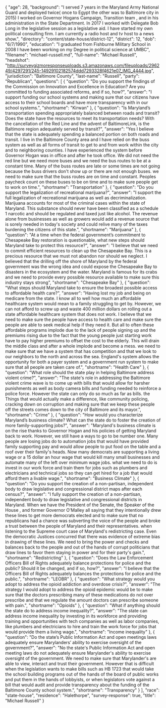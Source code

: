 {
  "age": 28,
  "background": "I served 7 years in the Maryland Army National Guard and deployed twice( once to Egypt the other was to Baltimore city in 2015)  I worked on Governor Hogans Campaign, Transition team , and in his administration in the State Department.  In 2017 I worked with Delegate Bob Long in the legislative session as a legislative aid.   I have started my own political consulting firm.   I am currently a radio host and tv host to a news show.",
  "directory": "content/state-house/district-12",
  "district": 12,
  "dob": "6/7/1990",
  "education": "I graduated from Fishburne Military School in 2008 I have been working on my Degree in political science at UMBC",
  "filename": "michael-russell.md",
  "full-name": "Michael Russell",
  "headshot": "http://surveygizmoresponseuploads.s3.amazonaws.com/fileuploads/296249/4297291/245-14929102182574ddd7293328f4621e07_IMG_4444.jpg",
  "jurisdiction": "Baltimore County",
  "last-name": "Russell",
  "party": "Republican",
  "questions": [
    {
      "question": "Do you support the findings of the Commission on Innovation and Excellence in Education? Are you committed to funding associated reforms, and if so, how?",
      "answer": "I support funding our school systems and making sure that our citizens have access to their school boards and have more transparency with in our school systems.",
      "shortname": "Kirwan"
    },
    {
      "question": "Is Maryland’s transportation spending appropriately balanced between roads and transit? Does the state have the resources to meet its transportation needs? With the cancellation of the Red Line and the advent of BaltimoreLink, is the Baltimore region adequately served by transit?",
      "answer": "Yes I believe that the state is adequately spending a balanced portion on both roads and transit. I live in the Baltimore County area and I have relied on the buss system as well as all forms of transit to get to and from work within the city and to neighboring counties. I have experienced the system before Governor Hogan was in office and after he took office. We did not need the red line but we need more buses and we need the bus routes to be at a constant time. Many of the buss routes are late or some times are not going because the buss drivers don't show up or there are not enough buses. we need to make sure that the buss routes are on time and constant. Peoples paycheck count on these buses to be on time and to make sure people get to work on time.",
      "shortname": "Transportation"
    },
    {
      "question": "Do you support the legalization of recreational marijuana?",
      "answer": "I support the full legalization of recreational marijuana as well as decriminalization.  Marijuana accounts for most of the criminal cases within the state of Maryland. This substance should never have been classified as a schedule 1 narcotic and should be regulated and taxed just like alcohol. The revenue alone from businesses as well as growers would add a revenue source that is sorely needed in today's society and could relive many of the taxes burdening the citizens of this state.",
      "shortname": "Marijuana"
    },
    {
      "question": "At a time when the federal government’s commitment to Chesapeake Bay restoration is questionable, what new steps should Maryland take to protect this resource?",
      "answer": "I believe that we need to commit efficient resources to clean up the Chesapeake Bay. This is a precious resource that we must not abandon nor should we neglect. I believed that the drilling off the shore of Maryland by the federal government was the wrong idea and could expose the Chesapeake Bay to disasters in the ecosystem and the water. Maryland is famous for its crabs and we need to provide every possible resource available to make sure this industry stays strong",
      "shortname": "Chesapeake Bay"
    },
    {
      "question": "What steps should Maryland take to ensure the broadest possible access to affordable health care?",
      "answer": "Having lost my job and being on medicare from the state. I know all to well how much an affordable healthcare system would mean to a family struggling to get by.  However, we can not afford to screw up and waste 400 million dollars on rolling out a state affordable healthcare system that does not work. I believe that we need to make sure the people have access to health care and make sure the people are able to seek medical help if they need it. But all to often these affordable programs implode due to the lack of people signing up and the premiums rising due to the fact that the young people just starting work have to pay higher premiums to offset the cost to the elderly.  This will drain the middle class and after a whole implode and become a mess. we need to make sure that we have a system that has competition and that we look to our  neighbors to the north and across the sea. England's system allows the opportunity for both a payer system and a government run system to make sure that all people are taken care of.",
      "shortname": "Health Care"
    },
    {
      "question": "What role should the state play in helping Baltimore address violent crime?",
      "answer": "The state's role in addressing the Baltimore violent crime wave is to come up with bills that would allow for harsher punishments as well as body camera bills and funding needed to reinforce a police force. However the state can only do so much as far as bills. the Things that would actually make a difference, like community policing, cracking down on corruption and making sure that we keep these people off the streets comes down to the city of Baltimore and its mayor.",
      "shortname": "Crime"
    },
    {
      "question": "How would you characterize Maryland’s business climate? What can the state do to foster the creation of more family-supporting jobs?",
      "answer": "Maryland's business climate is on the rise thanks to Governor Hogan and his policies of getting Maryland back to work. However, we still have a ways to go to be number one. Many people are losing jobs do to automation jobs that would have provided family supporting pay and would allow people to put food on the table and a roof over their family's heads. Now many democrats are supporting a living wage or a 15 dollar an hour wage that would kill many small businesses and automate many of the left over minimum wage jobs. what we need to do is invest in our work force and train them for jobs such as plumbers and electricians and technical jobs so they can get hired for a job that would afford them a livable wage.",
      "shortname": "Business Climate"
    },
    {
      "question": "Do you support the creation of a non-partisan, independent body to draw legislative and congressional district maps after each census?",
      "answer": "I fully support the creation of a non-partisan, independent body to draw legislative and congressional districts in Maryland. When we have the President of the Senate, the Speaker of the House , and former Governor O'Malley all saying that they intentionally drew these lines to get more democrats elected and to make sure that no republicans had a chance was subverting the voice of the people and broke a trust between the people of Maryland and their representatives. when listening to the Supreme court case of Maryland's redistricting case. Even the democratic Justices concurred that there was evidence of extreme bias in drawing of these lines. We need to bring the power and checks and balances back to the people and out of the hands of corrupt politicians that draw lines to favor them staying in power and for their party's gain.",
      "shortname": "Redistricting"
    },
    {
      "question": "Does the Law Enforcement Officers Bill of Rights adequately balance protections for police and the public? Should it be changed, and if so, how?",
      "answer": "I believe that the Officers Bill of Rights adequately balances the protections for police and the public.",
      "shortname": "LEOBR"
    },
    {
      "question": "What strategy would you adopt to address the opioid addiction and overdose crisis?",
      "answer": "The strategy I would adopt to address the opioid epidemic would be to make sure that the doctors prescribing many of these medications do not over prescribe and that we regulate the amount doctors can prescribe someone with pain.",
      "shortname": "Opioids"
    },
    {
      "question": "What if anything should the state do to address income inequality?",
      "answer": "The state can address income inequality by investing in its workforce and providing training and opportunities with tech companies as well as labor companies, like plumbers and electricians to hire and train the work force for jobs that would provide them a living wage.",
      "shortname": "Income inequality"
    },
    {
      "question": "Do the state’s Public Information Act and open meetings laws adequately ensure Marylanders’ ability to exercise oversight of the government?",
      "answer": "No the state's Public Information Act and open meeting laws do not adequately ensure Marylander's ability to exercise oversight of the government. We need to make sure that Marylander's are able to view, interact and trust their government. However that is difficult when the legislation wants to make bills such as HB 1723 that would take the school building programs out of the hands of the board of public works and put them in the hands of lobbyists, or when legislators vote against a bill that would audit and provide transparency about the funding of the Baltimore County school system.",
      "shortname": "Transparency"
    }
  ],
  "race": "state-house",
  "residence": "Halethorpe",
  "survey-response": true,
  "title": "Michael Russell"
}
